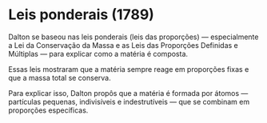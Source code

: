 # Leis ponderais (1789)

Dalton se baseou nas leis ponderais (leis das proporções) — especialmente a Lei da Conservação da Massa e as Leis das Proporções Definidas e Múltiplas — para explicar como a matéria é composta.

Essas leis mostraram que a matéria sempre reage em proporções fixas e que a massa total se conserva.

Para explicar isso, Dalton propôs que a matéria é formada por átomos — partículas pequenas, indivisíveis e indestrutíveis — que se combinam em proporções específicas.
